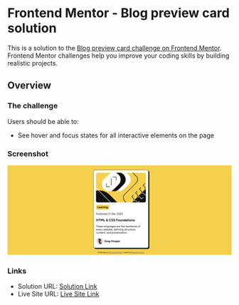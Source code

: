 # Frontend Mentor - Blog preview card solution

This is a solution to the [Blog preview card challenge on Frontend Mentor](https://www.frontendmentor.io/challenges/blog-preview-card-ckPaj01IcS). Frontend Mentor challenges help you improve your coding skills by building realistic projects. 


## Overview

### The challenge

Users should be able to:

- See hover and focus states for all interactive elements on the page

### Screenshot

![](./screenshot.png)


### Links

- Solution URL: [Solution Link](https://your-solution-url.com)
- Live Site URL: [Live Site Link](https://your-live-site-url.com)
